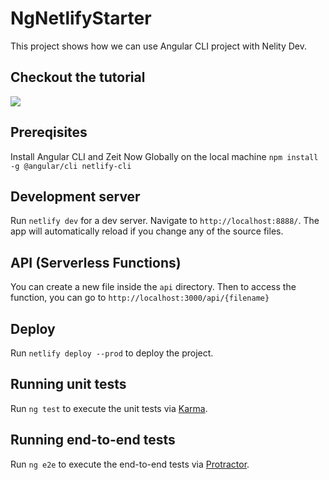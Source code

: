 # NgNetlifyStarter

This project shows how we can use Angular CLI project with Nelity Dev.

## Checkout the tutorial

[![](http://img.youtube.com/vi/TVhApNKX0jA/0.jpg)](http://www.youtube.com/watch?v=TVhApNKX0jA "Getting Started With Angular and Netlify Dev")

## Prereqisites

Install Angular CLI and Zeit Now Globally on the local machine `npm install -g @angular/cli netlify-cli`

## Development server

Run `netlify dev` for a dev server. Navigate to `http://localhost:8888/`. The app will automatically reload if you change any of the source files.

## API (Serverless Functions)

You can create a new file inside the `api` directory. Then to access the function, you can go to `http://localhost:3000/api/{filename}`

## Deploy

Run `netlify deploy --prod` to deploy the project.

## Running unit tests

Run `ng test` to execute the unit tests via [Karma](https://karma-runner.github.io).

## Running end-to-end tests

Run `ng e2e` to execute the end-to-end tests via [Protractor](http://www.protractortest.org/).

